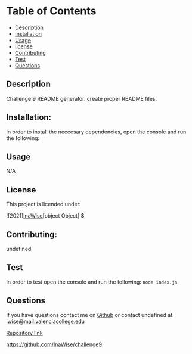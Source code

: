 

# Table of Contents 

* [Description](#Description)
* [Installation](#Installation)
* [Usage](#Usage)
* [license](#License)
* [Contributing](#Contributing)
* [Test](#Test)
* [Questions](#Questions)

## Description
Challenge 9 README generator. create proper README files.

## Installation:
In order to install the neccesary dependencies, open the console and run the following:



## Usage
N/A

## License
This project is licended under:

![2021][InaWise](https://choosealicense.com/licenses/mit/)[object Object]
$


## Contributing:
undefined

## Test
In order to test open the console and run the following:
```node index.js```

## Questions
If you have questions contact me on [Github](https://github.com/undefined) or contact
undefined at iwise@mail.valenciacollege.edu






[Repository link](https://github.com/InaWise/9.-Node.js-Challenge-Professional-README-Generator-AKA-challenge9)

https://github.com/InaWise/challenge9


